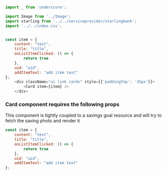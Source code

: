 ```js
import _ from 'underscore';

import Image from '../Image';
import starling from '../../serviceprovider/starlingbank';
import '../../index.css';


const item = {
    content: "test",
    title: "title",
    onListItemClicked: () => {
        return true
    },
    uid: "uid",
    addItemText: "add item text"
};
    <div className="ui link cards" style={{'paddingTop': '35px'}}>
        <Card item={item} />
    </div>
```

### Card component requires the following props
This component is tightly coupled to a savings goal  resource and will try to fetch the saving photo and render it

```jsx static
const item = {
    content: "test",
    title: "title",
    onListItemClicked: () => {
        return true
    },
    uid: "uid",
    addItemText: "add item text"
};
```